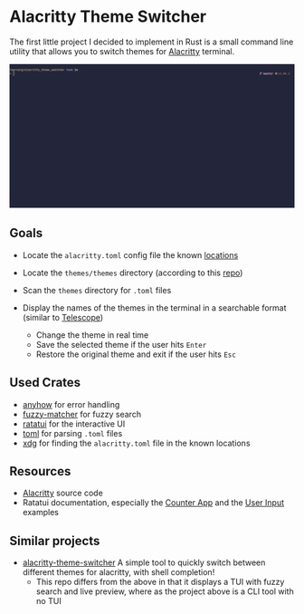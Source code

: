 # Alacritty Theme Switcher

The first little project I decided to implement in Rust is a small command line utility that allows you to switch themes for [Alacritty](https://alacritty.org/) terminal.

![demo_image](./assets/alacritty_theme_switcher_demo.gif)

## Goals

- Locate the `alacritty.toml` config file the known [locations](https://alacritty.org/config-alacritty.html#location)
- Locate the `themes/themes` directory (according to this [repo](https://github.com/alacritty/alacritty-theme))
- Scan the `themes` directory for `.toml` files
- Display the names of the themes in the terminal in a searchable format (similar to [Telescope](https://github.com/nvim-telescope/telescope.nvim))

  - Change the theme in real time
  - Save the selected theme if the user hits `Enter`
  - Restore the original theme and exit if the user hits `Esc`

## Used Crates

- [anyhow](https://docs.rs/anyhow/latest/anyhow/) for error handling
- [fuzzy-matcher](https://docs.rs/fuzzy-matcher/latest/fuzzy_matcher/) for fuzzy search
- [ratatui](https://docs.rs/ratatui/latest/ratatui/) for the interactive UI
- [toml](https://docs.rs/toml/latest/toml/) for parsing `.toml` files
- [xdg](https://docs.rs/xdg/latest/xdg/) for finding the `alacritty.toml` file in the known locations

## Resources

- [Alacritty](https://github.com/alacritty/alacritty) source code
- Ratatui documentation, especially the [Counter App](https://ratatui.rs/tutorials/counter-app/basic-app/) and the [User Input](https://ratatui.rs/examples/apps/user_input/) examples

## Similar projects

- [alacritty-theme-switcher](https://github.com/spacebird-dev/alacritty-theme-switcher) A simple tool to quickly switch between different themes for alacritty, with shell completion!
  - This repo differs from the above in that it displays a TUI with fuzzy search and live preview, where as the project above is a CLI tool with no TUI
